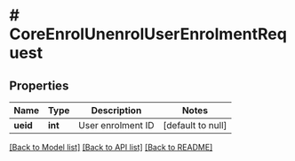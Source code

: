 # # CoreEnrolUnenrolUserEnrolmentRequest

## Properties

Name | Type | Description | Notes
------------ | ------------- | ------------- | -------------
**ueid** | **int** | User enrolment ID | [default to null]

[[Back to Model list]](../../README.md#models) [[Back to API list]](../../README.md#endpoints) [[Back to README]](../../README.md)
